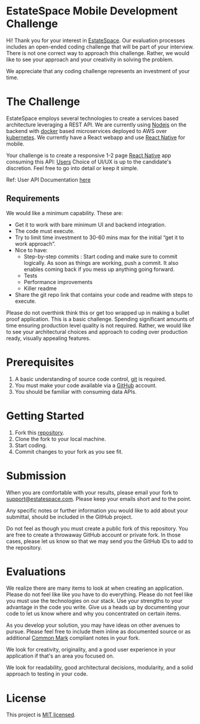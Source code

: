 # EstateSpace Mobile Development Challenge

Hi! Thank you for your interest in [EstateSpace][g3website]. Our evaluation processes includes an open-ended coding challenge that will be part of your interview. There is not one correct way to approach this challenge. Rather, we would like to see your approach and your creativity in solving the problem.

We appreciate that any coding challenge represents an investment of your time.

# The Challenge
EstateSpace employs several technologies to create a services based architecture leveraging a REST API. We are currently using
[Nodejs][nodejs] on the backend with [docker][docker] based microservices deployed to AWS over [kubernetes][kubernetes].  We currently
have a React webapp and use [React Native][reactnative] for mobile.

Your challenge is to create a responsive 1-2 page [React Native][reactnative] app consuming this API: [Users][users]
Choice of UI/UX is up to the candidate's discretion. Feel free to go into detail or keep it simple.

Ref: User API Documentation [here](./user.md)

## Requirements
We would like a minimum capability. These are:
- Get it to work with bare minimum UI and backend integration. 
- The code must execute. 
- Try to limit time investment to 30-60 mins max for the initial “get it to work approach”. 
- Nice to have:
  - Step-by-step commits : Start coding and make sure to commit logically. As soon
    as things are working, push a commit. It also enables coming back if you mess
    up anything going forward. 
  - Tests 
  - Performance improvements 
  - Killer readme
- Share the git repo link that contains your code and readme with steps to execute.


Please do not overthink think this or get too wrapped up in making a bullet proof application. This is a basic
challenge. Spending significant amounts of time ensuring production level quality is not required. Rather,
we would like to see your architectural choices and approach to coding over production ready, visually
appealing features.

# Prerequisites
1. A basic understanding of source code control, [git][git-scm] is required.
2. You must make your code available via a [GitHub][github] account.
3. You should be familiar with consuming data APIs.

# Getting Started
1. Fork this [repository][repository].
1. Clone the fork to your local machine.
1. Start coding.
1. Commit changes to your fork as you see fit.

# Submission

When you are comfortable with your results, please email your fork to
[support@estatespace.com](mailto:support@estatespace.com). Please keep your emails short and to the point.

Any specific notes or further information you would like to add about your submittal, should be included in the GitHub project.

Do not feel as though you must create a public fork of this repository. You are free to create a throwaway GitHub account or private fork.
In those cases, please let us know so that we may send you the GitHub IDs to add to the repository.

# Evaluations

We realize there are many items to look at when creating an application.
Please do not feel like like you have to do everything.
Please do not feel like you must use the technologies on our stack.
Use your strengths to your advantage in the code you write.
Give us a heads up by documenting your code to let us know where and why you concentrated on certain items.

As you develop your solution, you may have ideas on other avenues to pursue.
Please feel free to include them inline as documented source or as additional [Common Mark][commonmark] compliant notes in your fork.

We look for creativity, originality, and a good user experience in your application if that's an area you focused on.

We look for readability, good architectural decisions, modularity, and a solid approach to testing in your code.

# License
This project is [MIT licensed][mitlicense].

[g3website]:https://www.griffingroupglobal.com
[git-scm]:https://git-scm.com/
[github]:https://github.com/
[nodejs]:https://nodejs.org/en/
[TDD]:https://en.wikipedia.org/wiki/Test-driven_development
[ES6]:http://www.ecma-international.org/ecma-262/6.0/
[eslint]:https://eslint.org/
[airbnb-eslint]:https://www.npmjs.com/package/eslint-config-airbnb
[mocha]:https://mochajs.org/
[repository]:https://github.com/GriffinGroupGlobal/mobile-challenge
[mitlicense]:https://en.wikipedia.org/wiki/MIT_License
[commonmark]:https://spec.commonmark.org/]
[docker]:https://www.docker.com/
[kubernetes]:https://kubernetes.io/
[reactnative]:https://reactnative.dev/
[users]:https://my.api.mockaroo.com/users.json?page=500&key=930279b0
[here]:[./user.md]
